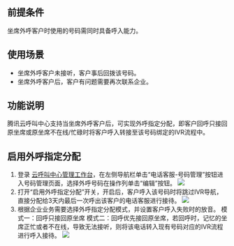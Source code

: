 ## 前提条件
坐席外呼客户时使用的号码需同时具备呼入能力。 
## 使用场景
- 坐席外呼客户未接听，客户事后回拨该号码。
- 坐席外呼客户后，客户有问题需要再次联系企业。
## 功能说明
腾讯云呼叫中心支持当坐席外呼客户后，可实现外呼指定分配，即客户回呼只接回原坐席或原坐席不在线/忙碌时将客户呼入转接至该号码绑定的IVR流程中。
## 启用外呼指定分配
1. 登录 [云呼叫中心管理工作台](xxxxxxxxxxxx)，在左侧导航栏单击“电话客服-号码管理”按钮进入号码管理页面，选择外呼号码在操作列单击“编辑”按钮。
![](https://qcloudimg.tencent-cloud.cn/raw/19c361c605d951870f7985754efefbef.png)
2. 打开“启用外呼指定分配”开关，开启后，客户呼入该号码时将跳过IVR导航，直接分配给3天内最后一次呼出该客户的电话客服进行接待。
![](https://qcloudimg.tencent-cloud.cn/raw/b52d3e8a44e66439e560898ec4f4346b.png)
3. 根据企业业务需要选择外呼指定分配模式，并设置客户呼入失败时的放音。
模式一：回呼只接回原坐席
模式二：回呼优先接回原坐席，若回呼时，记忆的坐席正忙或者不在线，导致无法接听，则将该电话转入现有号码对应的IVR流程进行呼入接待。
![](https://qcloudimg.tencent-cloud.cn/raw/d2d4c30441126ffe710b126bc20df229.png)